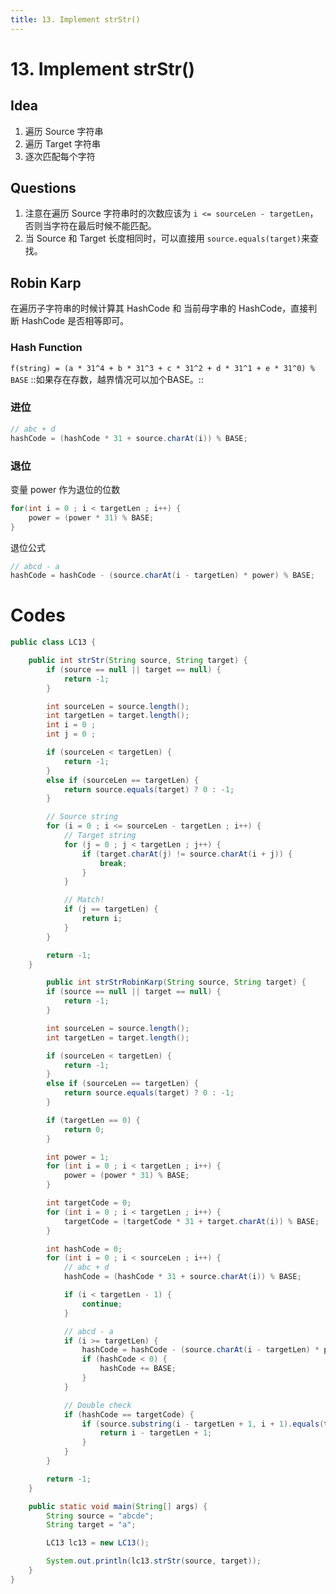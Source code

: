 ```yaml
---
title: 13. Implement strStr()
---
```

# 13. Implement strStr()

## Idea
1. 遍历 Source 字符串
2. 遍历 Target 字符串
3. 逐次匹配每个字符

## Questions
1. 注意在遍历 Source 字符串时的次数应该为 `i <= sourceLen - targetLen`，否则当字符在最后时候不能匹配。
2. 当 Source 和 Target 长度相同时，可以直接用 `source.equals(target)`来查找。
## Robin Karp
在遍历子字符串的时候计算其 HashCode 和 当前母字串的 HashCode，直接判断 HashCode 是否相等即可。
### Hash Function
`f(string) = (a * 31^4 + b * 31^3 + c * 31^2 + d * 31^1 + e * 31^0) % BASE`
::如果存在存数，越界情况可以加个BASE。::
### 进位
```java
// abc + d
hashCode = (hashCode * 31 + source.charAt(i)) % BASE;
```
### 退位
变量 power 作为退位的位数
```java
for(int i = 0 ; i < targetLen ; i++) {
    power = (power * 31) % BASE;
}
```
退位公式
```java
// abcd - a
hashCode = hashCode - (source.charAt(i - targetLen) * power) % BASE;
```
# Codes
```java
public class LC13 {

    public int strStr(String source, String target) {
        if (source == null || target == null) {
            return -1;
        }

        int sourceLen = source.length();
        int targetLen = target.length();
        int i = 0 ;
        int j = 0 ;

        if (sourceLen < targetLen) {
            return -1;
        }
        else if (sourceLen == targetLen) {
            return source.equals(target) ? 0 : -1;
        }

        // Source string
        for (i = 0 ; i <= sourceLen - targetLen ; i++) {
            // Target string
            for (j = 0 ; j < targetLen ; j++) {
                if (target.charAt(j) != source.charAt(i + j)) {
                    break;
                }
            }

            // Match!
            if (j == targetLen) {
                return i;
            }
        }

        return -1;
    }

		public int strStrRobinKarp(String source, String target) {
        if (source == null || target == null) {
            return -1;
        }

        int sourceLen = source.length();
        int targetLen = target.length();

        if (sourceLen < targetLen) {
            return -1;
        }
        else if (sourceLen == targetLen) {
            return source.equals(target) ? 0 : -1;
        }

        if (targetLen == 0) {
            return 0;
        }

        int power = 1;
        for (int i = 0 ; i < targetLen ; i++) {
            power = (power * 31) % BASE;
        }

        int targetCode = 0;
        for (int i = 0 ; i < targetLen ; i++) {
            targetCode = (targetCode * 31 + target.charAt(i)) % BASE;
        }

        int hashCode = 0;
        for (int i = 0 ; i < sourceLen ; i++) {
            // abc + d
            hashCode = (hashCode * 31 + source.charAt(i)) % BASE;

            if (i < targetLen - 1) {
                continue;
            }

            // abcd - a
            if (i >= targetLen) {
                hashCode = hashCode - (source.charAt(i - targetLen) * power) % BASE;
                if (hashCode < 0) {
                    hashCode += BASE;
                }
            }

            // Double check
            if (hashCode == targetCode) {
                if (source.substring(i - targetLen + 1, i + 1).equals(target)) {
                    return i - targetLen + 1;
                }
            }
        }

        return -1;
    }

    public static void main(String[] args) {
        String source = "abcde";
        String target = "a";

        LC13 lc13 = new LC13();

        System.out.println(lc13.strStr(source, target));
    }
}
```